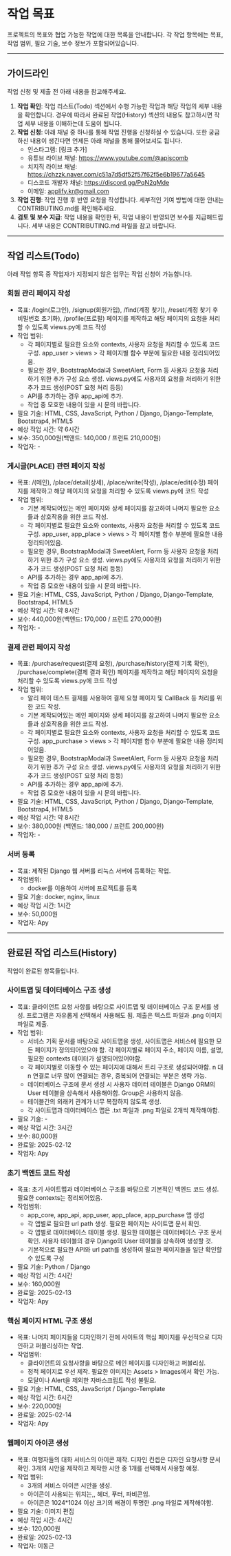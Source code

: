 # 작업 목표

프로젝트의 목표와 협업 가능한 작업에 대한 목록을 안내합니다. 각 작업 항목에는 목표, 작업 범위, 필요 기술, 보수 정보가 포함되어있습니다.

---

## 가이드라인

작업 신청 및 제출 전 아래 내용을 참고해주세요.

  1. **작업 확인**: 작업 리스트(Todo) 섹션에서 수행 가능한 작업과 해당 작업의 세부 내용을 확인합니다. 경우에 따라서 완료된 작업(History) 섹션의 내용도 참고하시면 작업 세부 내용을 이해하는데 도움이 됩니다.
  2. **작업 신청**: 아래 채널 중 하나를 통해 작업 진행을 신청하실 수 있습니다. 또한 궁금하신 내용이 생긴다면 언제든 아래 채널을 통해 물어보셔도 됩니다.
     - 인스타그램: [링크 추가]
     - 유튜브 라이브 채널: <https://www.youtube.com/@apiscomb>
     - 치지직 라이브 채널: <https://chzzk.naver.com/c51a7d5df52f57f62f5e6b19677a5645>
     - 디스코드 개발자 채널: <https://discord.gg/PqN2qMde>
     - 이메일: <applify.kr@gmail.com>
  3. **작업 진행**: 작업 진행 후 반영 요청을 작성합니다. 세부적인 기여 방법에 대한 안내는 CONTRIBUTING.md를 확인해주세요.
  4. **검토 및 보수 지급**: 작업 내용을 확인한 뒤, 작업 내용이 반영되면 보수를 지급해드립니다.
세부 내용은 CONTRIBUTING.md 파일을 참고 바랍니다.

---

## 작업 리스트(Todo)

아래 작업 항목 중 작업자가 지정되지 않은 업무는 작업 신청이 가능합니다.

### **회원 관리 페이지 작성**

- 목표: /login(로그인), /signup(회원가입), /find(계정 찾기), /reset(계정 찾기 후 비밀번호 초기화), /profile(프로필) 페이지를 제작하고 해당 페이지의 요청을 처리할 수 있도록 views.py에 코드 작성
- 작업 범위:
  - 각 페이지별로 필요한 요소와 contexts, 사용자 요청을 처리할 수 있도록 코드 구성. app_user > views > 각 페이지별 함수 부분에 필요한 내용 정리되어있음.
  - 필요한 경우, BootstrapModal과 SweetAlert, Form 등 사용자 요청을 처리하기 위한 추가 구성 요소 생성. views.py에도 사용자의 요청을 처리하기 위한 추가 코드 생성(POST 요청 처리 등등)
  - API를 추가하는 경우 app_api에 추가.
  - 작업 중 모호한 내용이 있을 시 문의 바랍니다.
- 필요 기술: HTML, CSS, JavaScript, Python / Django, Django-Template, Bootstrap4, HTML5
- 예상 작업 시간: 약 6시간
- 보수: 350,000원(백앤드: 140,000 / 프런트 210,000원)
- 작업자: -

### **게시글(PLACE) 관련 페이지 작성**

- 목표: /(메인), /place/detail(상세), /place/write(작성), /place/edit(수정) 페이지를 제작하고 해당 페이지의 요청을 처리할 수 있도록 views.py에 코드 작성
- 작업 범위:
  - 기본 제작되어있는 메인 페이지와 상세 페이지를 참고하여 나머지 필요한 요소들과 상호작용을 위한 코드 작성.
  - 각 페이지별로 필요한 요소와 contexts, 사용자 요청을 처리할 수 있도록 코드 구성. app_user, app_place > views > 각 페이지별 함수 부분에 필요한 내용 정리되어있음.
  - 필요한 경우, BootstrapModal과 SweetAlert, Form 등 사용자 요청을 처리하기 위한 추가 구성 요소 생성. views.py에도 사용자의 요청을 처리하기 위한 추가 코드 생성(POST 요청 처리 등등)
  - API를 추가하는 경우 app_api에 추가.
  - 작업 중 모호한 내용이 있을 시 문의 바랍니다.
- 필요 기술: HTML, CSS, JavaScript, Python / Django, Django-Template, Bootstrap4, HTML5
- 예상 작업 시간: 약 8시간
- 보수: 440,000원(백앤드: 170,000 / 프런트 270,000원)
- 작업자: -

### **결제 관련 페이지 작성**

- 목표: /purchase/request(결제 요청), /purchase/history(결제 기록 확인), /purchase/complete(결제 결과 확인) 페이지를 제작하고 해당 페이지의 요청을 처리할 수 있도록 views.py에 코드 작성
- 작업 범위:
  - 알리 페이 테스트 결제를 사용하여 결제 요청 페이지 및 CallBack 등 처리를 위한 코드 작성.
  - 기본 제작되어있는 메인 페이지와 상세 페이지를 참고하여 나머지 필요한 요소들과 상호작용을 위한 코드 작성.
  - 각 페이지별로 필요한 요소와 contexts, 사용자 요청을 처리할 수 있도록 코드 구성. app_purchase > views > 각 페이지별 함수 부분에 필요한 내용 정리되어있음.
  - 필요한 경우, BootstrapModal과 SweetAlert, Form 등 사용자 요청을 처리하기 위한 추가 구성 요소 생성. views.py에도 사용자의 요청을 처리하기 위한 추가 코드 생성(POST 요청 처리 등등)
  - API를 추가하는 경우 app_api에 추가.
  - 작업 중 모호한 내용이 있을 시 문의 바랍니다.
- 필요 기술: HTML, CSS, JavaScript, Python / Django, Django-Template, Bootstrap4, HTML5
- 예상 작업 시간: 약 8시간
- 보수: 380,000원 (백엔드: 180,000 / 프런트 200,000원)
- 작업자: -

### **서버 등록**

- 목표: 제작된 Django 웹 서버를 리눅스 서버에 등록하는 작업.
- 작업범위:
  - docker를 이용하여 서버에 프로젝트를 등록
- 필요 기술: docker, nginx, linux
- 예상 작업 시간: 1시간
- 보수: 50,000원
- 작업자: Apy

---

## 완료된 작업 리스트(History)

작업이 완료된 항목들입니다.

### **사이트맵 및 데이터베이스 구조 생성**

- 목표: 클라이언트 요청 사항를 바탕으로 사이트맵 및 데이터베이스 구조 문서를 생성. 프로그램은 자유롭게 선택해서 사용해도 됨. 제출은 텍스트 파일과 .png 이미지 파일로 제출.
- 작업 범위:
  - 서비스 기획 문서를 바탕으로 사이트맵을 생성, 사이트맵은 서비스에 필요한 모든 페이지가 정의되어있으야 함. 각 페이지별로 페이지 주소, 페이지 이름, 설명, 필요한 contexts 데이터가 설명되어있어야함.
  - 각 페이지별로 이동할 수 있는 페이지에 대해서 트리 구조로 생성되어야함. n 대 n 연결로 너무 많이 연결되는 경우, 중복되어 연결되는 부분은 생략 가능.
  - 데이터베이스 구조에 문서 생성 시 사용자 데이터 테이블은 Django ORM의 User 테이블을 상속해서 사용해야함. Group은 사용하지 않음.
  - 테이블간의 외래키 관계가 너무 복잡하지 않도록 생성.
  - 각 사이트맵과 데이터베이스 맵은 .txt 파일과 .png 파일로 2개씩 제작해야함.
- 필요 기술: -
- 예상 작업 시간: 3시간
- 보수: 80,000원
- 완료일: 2025-02-12
- 작업자: Apy

### **초기 백엔드 코드 작성**

- 목표: 초기 사이트맵과 데이터베이스 구조를 바탕으로 기본적인 백엔드 코드 생성. 필요한 contexts는 정리되어있음.
- 작업범위:
  - app_core, app_api, app_user, app_place, app_purchase 앱 생성
  - 각 앱별로 필요한 url path 생성. 필요한 페이지는 사이트맵 문서 확인.
  - 각 앱별로 데이터베이스 테이블 생성. 필요한 테이블은 데이터베이스 구조 문서 확인. 사용자 테이블의 경우 Django의 User 테이블을 상속하여 생성할 것.
  - 기본적으로 필요한 API와 url path를 생성하여 필요한 페이지들을 일단 확인할 수 있도록 구성
- 필요 기술: Python / Django
- 예상 작업 시간: 4시간
- 보수: 160,000원
- 완료일: 2025-02-13
- 작업자: Apy

### **핵심 페이지 HTML 구조 생성**

- 목표: 나머지 페이지들을 디자인하기 전에 사이트의 핵심 페이지를 우선적으로 디자인하고 퍼블리싱하는 작업.
- 작업범위:
  - 클라이언트의 요청사항을 바탕으로 메인 페이지를 디자인하고 퍼블리싱.
  - 정적 페이지로 우선 제작. 필요한 이미지는 Assets > Images에서 확인 가능.
  - 모달이나 Alert을 제외한 자바스크립트 작성 불필요.
- 필요 기술: HTML, CSS, JavaScript / Django-Template
- 예상 작업 시간: 6시간
- 보수: 220,000원
- 완료일: 2025-02-14
- 작업자: Apy

### **웹페이지 아이콘 생성**

- 목표: 여행자들의 대화 서비스의 아이콘 제작. 디자인 컨셉은 디자인 요청사항 문서 확인. 3개의 시안을 제작하고 제작한 시안 중 1개를 선택해서 사용할 예정.
- 작업 범위:
  - 3개의 서비스 아이콘 시안을 생성.
  - 아이콘이 사용되는 위치는,, 헤더, 푸터, 파비콘임.
  - 아이콘은 1024*1024 이상 크기의 배경이 투명한 .png 파일로 제작해야함.
- 필요 기술: 이미지 편집
- 예상 작업 시간: 4시간
- 보수: 120,000원
- 완료일: 2025-02-13
- 작업자: 이동근

